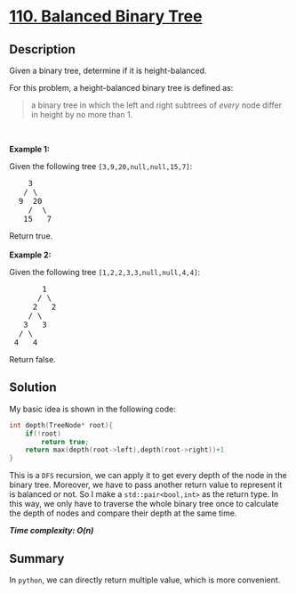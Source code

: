 # [110. Balanced Binary Tree](https://leetcode.com/problems/balanced-binary-tree/)

## Description

<div class="content__u3I1 question-content__JfgR"><div><p>Given a binary tree, determine if it is height-balanced.</p>

<p>For this problem, a height-balanced binary tree is defined as:</p>

<blockquote>
<p>a binary tree in which the left and right subtrees of <em>every</em> node differ in height by no more than 1.</p>
</blockquote>

<p>&nbsp;</p>

<p><strong>Example 1:</strong></p>

<p>Given the following tree <code>[3,9,20,null,null,15,7]</code>:</p>

<pre>    3
   / \
  9  20
    /  \
   15   7</pre>

<p>Return true.<br>
<br>
<strong>Example 2:</strong></p>

<p>Given the following tree <code>[1,2,2,3,3,null,null,4,4]</code>:</p>

<pre>       1
      / \
     2   2
    / \
   3   3
  / \
 4   4
</pre>

<p>Return false.</p>
</div></div>

## Solution
My basic idea is shown in the following code:
```cpp
int depth(TreeNode* root){
    if(!root)
        return true;
    return max(depth(root->left),depth(root->right))+1
}
```
This is a `DFS` recursion, we can apply it to get every depth of the node in the binary tree. Moreover, we have to pass another return value to represent it is balanced or not. So I make a `std::pair<bool,int>` as the return type. In this way, we only have to traverse the whole binary tree once to calculate the depth of nodes and compare their depth at the same time.

_**Time complexity: O(n)**_

## Summary
In `python`, we can directly return multiple value, which is more convenient.
